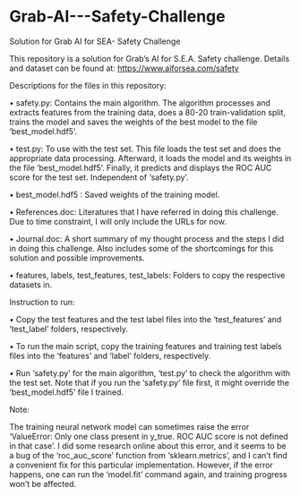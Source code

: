 # Grab-AI---Safety-Challenge
Solution for Grab AI for SEA- Safety Challenge

This repository is a solution for Grab’s AI for S.E.A. Safety challenge. Details and dataset can be found at: https://www.aiforsea.com/safety

Descriptions for the files in this repository:

•	safety.py: Contains the main algorithm. The algorithm processes and extracts features from the training data, does a 80-20 train-validation split, trains the model and saves the weights of the best model to the file ‘best_model.hdf5’. 

•	test.py: To use with the test set. This file loads the test set and does the appropriate data processing. Afterward, it loads the model and its weights in the file ‘best_model.hdf5’. Finally, it predicts and displays the ROC AUC score for the test set. Independent of ‘safety.py’.

•	best_model.hdf5 : Saved weights of the training model.

•	References.doc: Literatures that I have referred in doing this challenge. Due to time constraint, I will only include the URLs for now.

•	Journal.doc: A short summary of my thought process and the steps I did in doing this challenge. Also includes some of the shortcomings for this solution and possible improvements.

•	features, labels, test_features, test_labels: Folders to copy the respective datasets in.

Instruction to run:

•	Copy the test features and the test label files into the ‘test_features’ and ‘test_label’ folders, respectively.

•	To run the main script, copy the training features and training test labels files into the ‘features’ and ‘label’ folders, respectively.

•	Run ‘safety.py’ for the main algorithm, ‘test.py’ to check the algorithm with the test set. Note that if you run the ‘safety.py’ file first, it might override the ‘best_model.hdf5’ file I trained.

Note:

The training neural network model can sometimes raise the error ‘ValueError: Only one class present in y_true. ROC AUC score is not defined in that case’. I did some research online about this error, and it seems to be a bug of the ‘roc_auc_score’ function from ‘sklearn.metrics’, and I can’t find a convenient fix for this particular implementation. However, if the error happens, one can run the ‘model.fit’ command again, and training progress won’t be affected.
